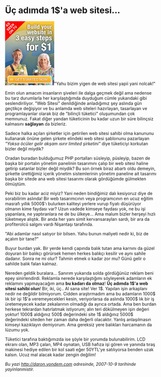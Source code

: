 # Üç adımda 1$'a web sitesi... 

![](media/Uc_adimda_1-Dolara_web_sitesi/08102007_1.jpg)"Yahu bizim
yigen de web sitesi yapii yani nolcak!"

Emin olun amacım insanların şiveleri ile dalga geçmek değil ama nedense
bu tarz durumlarla her karşılaştığımda duyduğum cümle yukarıdaki gibi
seslendiriliyor. "Web Sitesi" denildiğinde anladığımız şey aslında gün
geçtikçe değişiyor ve bu anlamda web siteleri hazırlayan, tasarlayan ve
programlayanlar olarak biz de "bilinçli tüketici" oluşumundan çok
memnunuz. Fakat diğer yandan tüketicinin bu kadar uzun bir süre
bilinçsiz kalmasını **sağlayan** da bizleriz.

Sadece halka açılan şirketler için getirilen web sitesi sahibi olma
kanununu kullanarak önüne gelen şirkete elindeki web sitesi şablonunu
pazarlayan *"Yoksa öcüler gelir akşam ısırır limited şirketini"* diye
tüketiciyi korkutan bizler değil miydik?

Oradan buradan bulduğumuz PHP portalları süsleyip, püsleyip, bazen de
başka bir portalın yönetim panelinin tasarımını çalıp bir web sitesi
haline getirip satanlar bizler değil miydik? Bu son örnek biraz abartı
oldu demeyin, şirkette ürettiğimiz içerik yönetim sistemlerinin yönetim
paneline ait tasarımı başka bir sitede ana web sitesi tasarımı olarak
gördüğümde gülmekten ölmüştüm.

Peki biz bu kadar aciz miyiz? Yani neden bindiğimiz dalı kesiyoruz diye
de sorabilirim aslında! Bir web tasarımcının veya programcının en ucuz
eğitim masrafı yıllık 5000\$'ı bulurken kaliteyi yerlere vurup fiyatı
düşürüyor olmanın kime faydası var? Uzun vadede kimseye faydası yok, ne
bu işi yapanlara, ne yaptıranlara ne de bu ülkeye... Ama malum bizler
herşeyi hızlı tüketmeye alıştık. Bir anda her yanı simit kervansarayları
sardı, bir ara da profiterolcü salgını vardı Nişantaşı tarafında.

"Abi adamlar nasıl satıyor bir bilsen. Yahu bunun maliyeti nedir ki, biz
de açalım bir tane?"

Buyur burdan yak. Bir yerde kendi çapında balık tutan ama karnını da
güzel doyuran bir balıkçı görürsek hemen herkes balıkçı kesilir ve aynı
sahile dadanır. Sonra ne mi olur? Tahmin etmek o kadar zor mu? Günü
gelir o sahilde balık falan kalmaz.

Nereden geldik buralara... Sanırım yukarıda solda gördüğünüz reklam beni
epey sinirlendirdi. Reklamla nerede karşılaştığımı söyleyerek adamların
ek reklamını yapmayacağım ama **bu kadarı da olmaz**! **Üç adımda 1\$'a
web sitesi sahibi olun**! Bir, iki, üç.. Al sana site! Ver 1\$. Yapılan
işin arkaplanı nedir ne değildir bilmiyorum. Cidden araştırmadım ama bu
adamların 1000\$ lık bir işi 1\$'a veremeyecekleri kesin, veriyorlarsa
da aslında 1000\$ lık bir iş üretemeyecek kadar zekalarının olmadığı da
ayrıca ortada. Ama ben burdan herkese tekrardan hatırlatmak istiyorum;
alın teri dökülmeyen işin değeri yoktur! 1000\$ aldığınız 500\$
değerindeki site 1\$ aldığınız 5000\$ değerindeki siteden her zaman daha
değerli olacaktır. Yanlış anlaşılmasın kimseyi kazıklayın demiyorum. Ama
gereksiz yere balıkları harcamanın da lüzumu yok.

Tüketici tarafına baktığımızda ise şöyle bir yorumda bulunabilirim. LCD
ekranı olan, MP3 çalan, MP4 oynatan, USB hafıza işi gören ve yanında
tıraş makinesi hediye edilen bir kol saati eğer 50YTL'ye satılıyorsa
benden uzak kalsın. Ucuz mal alacak kadar zengin değilim!


*Bu yazi http://daron.yondem.com adresinde, 2007-10-9 tarihinde yayinlanmistir.*